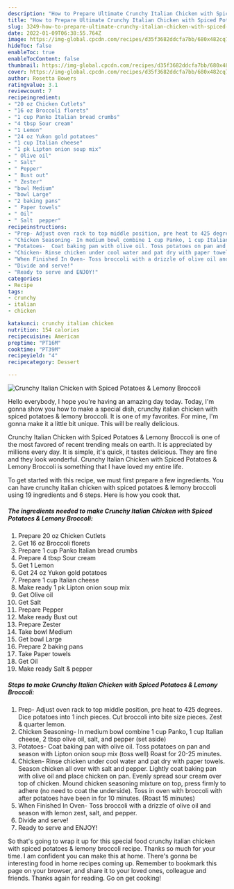 ```yaml
---
description: "How to Prepare Ultimate Crunchy Italian Chicken with Spiced Potatoes & Lemony Broccoli"
title: "How to Prepare Ultimate Crunchy Italian Chicken with Spiced Potatoes & Lemony Broccoli"
slug: 3249-how-to-prepare-ultimate-crunchy-italian-chicken-with-spiced-potatoes-and-amp-lemony-broccoli
date: 2022-01-09T06:38:55.764Z
image: https://img-global.cpcdn.com/recipes/d35f3682ddcfa7bb/680x482cq70/crunchy-italian-chicken-with-spiced-potatoes-lemony-broccoli-recipe-main-photo.jpg
hideToc: false
enableToc: true
enableTocContent: false
thumbnail: https://img-global.cpcdn.com/recipes/d35f3682ddcfa7bb/680x482cq70/crunchy-italian-chicken-with-spiced-potatoes-lemony-broccoli-recipe-main-photo.jpg
cover: https://img-global.cpcdn.com/recipes/d35f3682ddcfa7bb/680x482cq70/crunchy-italian-chicken-with-spiced-potatoes-lemony-broccoli-recipe-main-photo.jpg
author: Rosetta Bowers
ratingvalue: 3.1
reviewcount: 7
recipeingredient:
- "20 oz Chicken Cutlets"
- "16 oz Broccoli florets"
- "1 cup Panko Italian bread crumbs"
- "4 tbsp Sour cream"
- "1 Lemon"
- "24 oz Yukon gold potatoes"
- "1 cup Italian cheese"
- "1 pk Lipton onion soup mix"
- " Olive oil"
- " Salt"
- " Pepper"
- " Bust out"
- " Zester"
- "bowl Medium"
- "bowl Large"
- "2 baking pans"
- " Paper towels"
- " Oil"
- " Salt  pepper"
recipeinstructions:
- "Prep- Adjust oven rack to top middle position, pre heat to 425 degrees. Dice potatoes into 1 inch pieces. Cut broccoli into bite size pieces. Zest & quarter lemon."
- "Chicken Seasoning- In medium bowl combine 1 cup Panko, 1 cup Italian cheese, 2 tbsp olive oil, salt, and pepper (set aside)"
- "Potatoes-  Coat baking pan with olive oil. Toss potatoes on pan and season with Lipton onion soup mix (toss well) Roast for 20-25 minutes."
- "Chicken- Rinse chicken under cool water and pat dry with paper towels. Season chicken all over with salt and pepper.  Lightly coat baking pan with olive oil and place chicken on pan. Evenly spread sour cream over top of chicken. Mound chicken seasoning mixture on top, press firmly to adhere (no need to coat the underside). Toss in oven with broccoli with after potatoes have been in for 10 minutes. (Roast 15 minutes)"
- "When Finished In Oven- Toss broccoli with a drizzle of olive oil and season with lemon zest, salt, and pepper."
- "Divide and serve!"
- "Ready to serve and ENJOY!"
categories:
- Recipe
tags:
- crunchy
- italian
- chicken

katakunci: crunchy italian chicken 
nutrition: 154 calories
recipecuisine: American
preptime: "PT16M"
cooktime: "PT39M"
recipeyield: "4"
recipecategory: Dessert

---
```



![Crunchy Italian Chicken with Spiced Potatoes & Lemony Broccoli](https://img-global.cpcdn.com/recipes/d35f3682ddcfa7bb/680x482cq70/crunchy-italian-chicken-with-spiced-potatoes-lemony-broccoli-recipe-main-photo.jpg)

Hello everybody, I hope you're having an amazing day today. Today, I'm gonna show you how to make a special dish, crunchy italian chicken with spiced potatoes & lemony broccoli. It is one of my favorites. For mine, I'm gonna make it a little bit unique. This will be really delicious.



Crunchy Italian Chicken with Spiced Potatoes & Lemony Broccoli is one of the most favored of recent trending meals on earth. It is appreciated by millions every day. It is simple, it's quick, it tastes delicious. They are fine and they look wonderful. Crunchy Italian Chicken with Spiced Potatoes & Lemony Broccoli is something that I have loved my entire life.


To get started with this recipe, we must first prepare a few ingredients. You can have crunchy italian chicken with spiced potatoes & lemony broccoli using 19 ingredients and 6 steps. Here is how you cook that.

<!--inarticleads1-->

##### The ingredients needed to make Crunchy Italian Chicken with Spiced Potatoes & Lemony Broccoli:

1. Prepare 20 oz Chicken Cutlets
1. Get 16 oz Broccoli florets
1. Prepare 1 cup Panko Italian bread crumbs
1. Prepare 4 tbsp Sour cream
1. Get 1 Lemon
1. Get 24 oz Yukon gold potatoes
1. Prepare 1 cup Italian cheese
1. Make ready 1 pk Lipton onion soup mix
1. Get  Olive oil
1. Get  Salt
1. Prepare  Pepper
1. Make ready  Bust out
1. Prepare  Zester
1. Take bowl Medium
1. Get bowl Large
1. Prepare 2 baking pans
1. Take  Paper towels
1. Get  Oil
1. Make ready  Salt & pepper




<!--inarticleads2-->

##### Steps to make Crunchy Italian Chicken with Spiced Potatoes & Lemony Broccoli:

1. Prep- Adjust oven rack to top middle position, pre heat to 425 degrees. Dice potatoes into 1 inch pieces. Cut broccoli into bite size pieces. Zest & quarter lemon.
1. Chicken Seasoning- In medium bowl combine 1 cup Panko, 1 cup Italian cheese, 2 tbsp olive oil, salt, and pepper (set aside)
1. Potatoes-  Coat baking pan with olive oil. Toss potatoes on pan and season with Lipton onion soup mix (toss well) Roast for 20-25 minutes.
1. Chicken- Rinse chicken under cool water and pat dry with paper towels. Season chicken all over with salt and pepper.  Lightly coat baking pan with olive oil and place chicken on pan. Evenly spread sour cream over top of chicken. Mound chicken seasoning mixture on top, press firmly to adhere (no need to coat the underside). Toss in oven with broccoli with after potatoes have been in for 10 minutes. (Roast 15 minutes)
1. When Finished In Oven- Toss broccoli with a drizzle of olive oil and season with lemon zest, salt, and pepper.
1. Divide and serve!
1. Ready to serve and ENJOY!



So that's going to wrap it up for this special food crunchy italian chicken with spiced potatoes & lemony broccoli recipe. Thanks so much for your time. I am confident you can make this at home. There's gonna be interesting food in home recipes coming up. Remember to bookmark this page on your browser, and share it to your loved ones, colleague and friends. Thanks again for reading. Go on get cooking!
